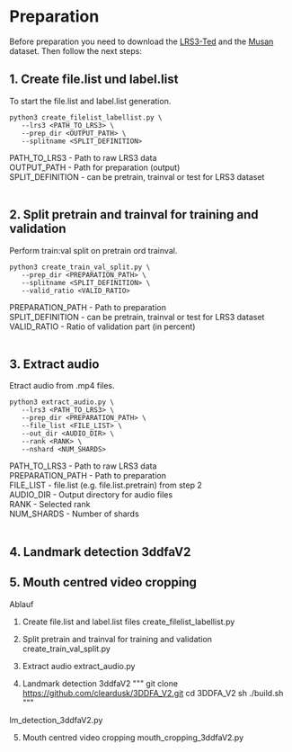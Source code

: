 
# Preparation


Before preparation you need to download the [LRS3-Ted](https://www.robots.ox.ac.uk/~vgg/data/lip_reading/) and the [Musan](http://www.openslr.org/17/) dataset. Then follow the next steps:

## 1. Create file.list und label.list
To start the file.list and label.list generation.
```shell
python3 create_filelist_labellist.py \
   --lrs3 <PATH_TO_LRS3> \
   --prep_dir <OUTPUT_PATH> \
   --splitname <SPLIT_DEFINITION>
```
PATH_TO_LRS3 - Path to raw LRS3 data \
OUTPUT_PATH - Path for preparation (output) \
SPLIT_DEFINITION - can be pretrain, trainval or test for LRS3 dataset \
<br>

## 2. Split pretrain and trainval for training and validation
Perform train:val split on pretrain ord trainval.
```shell
python3 create_train_val_split.py \
   --prep_dir <PREPARATION_PATH> \
   --splitname <SPLIT_DEFINITION> \
   --valid_ratio <VALID_RATIO>
```
PREPARATION_PATH - Path to preparation \
SPLIT_DEFINITION - can be pretrain, trainval or test for LRS3 dataset \
VALID_RATIO - Ratio of validation part (in percent) \
<br>


## 3. Extract audio
Etract audio from .mp4 files.
```shell
python3 extract_audio.py \
   --lrs3 <PATH_TO_LRS3> \
   --prep_dir <PREPARATION_PATH> \
   --file_list <FILE_LIST> \
   --out_dir <AUDIO_DIR> \
   --rank <RANK> \
   --nshard <NUM_SHARDS>
```
PATH_TO_LRS3 - Path to raw LRS3 data \
PREPARATION_PATH - Path to preparation \
FILE_LIST - file.list (e.g. file.list.pretrain) from step 2 \
AUDIO_DIR -  Output directory for audio files \
RANK - Selected rank \
NUM_SHARDS - Number of shards \
<br>


## 4. Landmark detection 3ddfaV2


## 5. Mouth centred video cropping




Ablauf

1. Create file.list and label.list files
create_filelist_labellist.py 

2. Split pretrain and trainval for training and validation 
create_train_val_split.py

3. Extract audio
extract_audio.py

4. Landmark detection 3ddfaV2
"""
git clone https://github.com/cleardusk/3DDFA_V2.git
cd 3DDFA_V2
sh ./build.sh
"""

lm_detection_3ddfaV2.py

5. Mouth centred video cropping
mouth_cropping_3ddfaV2.py



